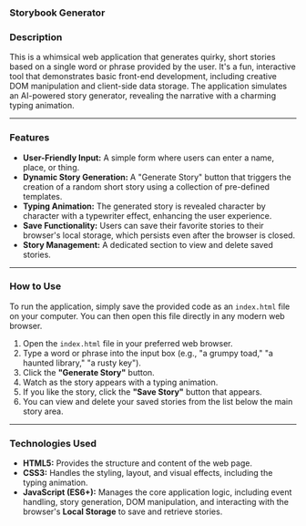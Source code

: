 ### Storybook Generator

### Description

This is a whimsical web application that generates quirky, short stories based on a single word or phrase provided by the user. It's a fun, interactive tool that demonstrates basic front-end development, including creative DOM manipulation and client-side data storage. The application simulates an AI-powered story generator, revealing the narrative with a charming typing animation.

---

### Features

* **User-Friendly Input:** A simple form where users can enter a name, place, or thing.
* **Dynamic Story Generation:** A "Generate Story" button that triggers the creation of a random short story using a collection of pre-defined templates.
* **Typing Animation:** The generated story is revealed character by character with a typewriter effect, enhancing the user experience.
* **Save Functionality:** Users can save their favorite stories to their browser's local storage, which persists even after the browser is closed.
* **Story Management:** A dedicated section to view and delete saved stories.

---

### How to Use

To run the application, simply save the provided code as an `index.html` file on your computer. You can then open this file directly in any modern web browser.

1.  Open the `index.html` file in your preferred web browser.
2.  Type a word or phrase into the input box (e.g., "a grumpy toad," "a haunted library," "a rusty key").
3.  Click the **"Generate Story"** button.
4.  Watch as the story appears with a typing animation.
5.  If you like the story, click the **"Save Story"** button that appears.
6.  You can view and delete your saved stories from the list below the main story area.

---

### Technologies Used

* **HTML5:** Provides the structure and content of the web page.
* **CSS3:** Handles the styling, layout, and visual effects, including the typing animation.
* **JavaScript (ES6+):** Manages the core application logic, including event handling, story generation, DOM manipulation, and interacting with the browser's **Local Storage** to save and retrieve stories.

